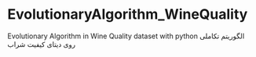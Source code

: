 # EvolutionaryAlgorithm_WineQuality
Evolutionary Algorithm in Wine Quality dataset with python الگوریتم تکاملی روی دیتای کیفیت شراب

